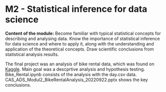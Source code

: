 # M2 - Statistical inference for data science

**Content of the module:** Become familiar with typical statistical concepts for describing and analysing data. Know the importance of statistical inference for data science and where to apply it, along with the understanding and application of the theoretical concepts. Draw scientific conclusions from statistical analysis results.

The final project was an analysis of bike rental data, which was found on [Kaggle](https://www.kaggle.com/competitions/bike-sharing-demand/data). Main goal was a descprtive analysis and hypothesis testing. Bike_Rental.ipynb consists of the analysis with the day.csv data. CAS_ADS_Modul2_BikeRentalAnalysis_20220922.pptx shows the key conclusions.
